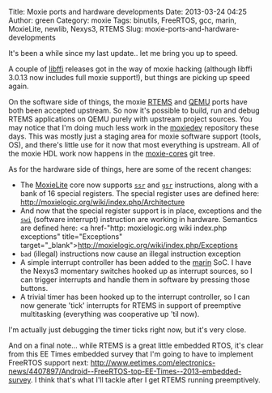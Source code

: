 Title: Moxie ports and hardware developments
Date: 2013-03-24 04:25
Author: green
Category: moxie
Tags: binutils, FreeRTOS, gcc, marin, MoxieLite, newlib, Nexys3, RTEMS
Slug: moxie-ports-and-hardware-developments

It's been a while since my last update.. let me bring you up to speed.

A couple of [libffi][] releases got in the way of moxie hacking
(although libffi 3.0.13 now includes full moxie support!), but things
are picking up speed again.

On the software side of things, the moxie [RTEMS][] and [QEMU][] ports
have both been accepted upstream. So now it's possible to build, run and
debug RTEMS applications on QEMU purely with upstream project sources.
You may notice that I'm doing much less work in the [moxiedev][]
repository these days. This was mostly just a staging area for moxie
software support (tools, OS), and there's little use for it now that
most everything is upstream. All of the moxie HDL work now happens in
the [moxie-cores][] git tree.

As for the hardware side of things, here are some of the recent changes:

-   The [MoxieLite][] core now supports [`ssr`][1] and [`gsr`][2]
    instructions, along with a bank of 16 special registers. The special
    register uses are defined here:
    <http://moxielogic.org/wiki/index.php/Architecture>
-   And now that the special register support is in place, exceptions
    and the [`swi`][3] (software interrupt) instruction are working in
    hardware. Semantics are defined here:
    <a href-"http: moxielogic.org wiki index.php exceptions" title="Exceptions" target="_blank">http://moxielogic.org/wiki/index.php/Exceptions</a>
-   `bad` (illegal) instructions now cause an illegal instruction
    exception
-   A simple interrupt controller has been added to the [marin][] SoC. I
    have the Nexys3 momentary switches hooked up as interrupt sources,
    so I can trigger interrupts and handle them in software by pressing
    those buttons.
-   A trivial timer has been hooked up to the interrupt controller, so I
    can now generate 'tick' interrupts for RTEMS in support of
    preemptive multitasking (everything was cooperative up 'til now).

I'm actually just debugging the timer ticks right now, but it's very
close.

And on a final note... while RTEMS is a great little embedded RTOS, it's
clear from this EE Times embedded survey that I'm going to have to
implement FreeRTOS support next:
<http://www.eetimes.com/electronics-news/4407897/Android--FreeRTOS-top-EE-Times--2013-embedded-survey>.
I think that's what I'll tackle after I get RTEMS running preemptively.

  [libffi]: http://sourceware.org/libffi "libffi"
  [RTEMS]: http://www.rtems.org "RTEMS"
  [QEMU]: http://www.qemu.org "QEMU"
  [moxiedev]: https://github.com/atgreen/moxiedev "moxiedev"
  [moxie-cores]: https://github.com/atgreen/moxie-cores "moxie-cores"
  [MoxieLite]: https://github.com/atgreen/moxie-cores/tree/master/cores/MoxieLite
    "MoxieLite"
  [1]: http://moxielogic.org/wiki/index.php/Instruction_Set#ssr
    "ssr"
  [2]: http://moxielogic.org/wiki/index.php/Instruction_Set#gsr
    "gsr"
  [3]: http://moxielogic.org/wiki/index.php/Instruction_Set#swi
    "swi"
  [marin]: https://github.com/atgreen/moxie-cores/tree/master/soc/marin
    "marin"
